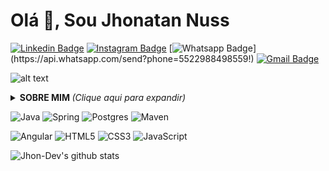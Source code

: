 #  Olá 👋, Sou Jhonatan Nuss
[![Linkedin Badge](https://img.shields.io/badge/linkedin-%230077B5.svg?style=for-the-square&logo=linkedin&logoColor=white&link=https://www.linkedin.com/in/jhonatan-nuss/)](https://www.linkedin.com/in/jhonatan-nuss/)
[![Instagram Badge](https://img.shields.io/badge/Instagram-%23E4405F.svg?style=for-the-square&logo=Instagram&logoColor=white&link=https://www.instagram.com/jhonuss_/)](https://www.instagram.com/jhonuss_/)
[![Whatsapp Badge](https://img.shields.io/badge/WhatsApp-25D366?style=for-the-square&logo=whatsapp&logoColor=white&link=https://api.whatsapp.com/send?phone=5522988498559!)](https://api.whatsapp.com/send?phone=5522988498559!)
[![Gmail Badge](https://img.shields.io/badge/Gmail-D14836?style=for-the-square&logo=gmail&logoColor=white&link=mailto:contato@jhonatanuss.dev)](mailto:contato@jhonatanuss.dev)

![alt text](https://user-images.githubusercontent.com/8989346/136876224-bac0a91f-63a8-45ea-b5fc-6618bddf2335.gif)

<details>
<summary> <b> SOBRE MIM </b> <i>(Clique aqui para expandir)</i> </summary>
  
### Sobre mim

Atualmente cursando 6º Periodo de Ciência da Computação,
trabalho hoje como Desenvolvedor Java, venho aderindo grande conhecimento e sempre buscado por vários cursos onde eu possa me capacitar ainda mais,
buscando a minha evolução dia após dia para me tornar um profissional reconhecido e confiavel no mercado, 
gosto de passar meu tempo estudando, desenvolvendo coisas novas e ajudando com todo conhecimento e experiências que tenho adquirido,
gosto sempre de estar com minha família meu dog, e meus amigos!
</details>
  

  
![Java](https://img.shields.io/badge/java-%23ED8B00.svg?style=for-the-square&logo=java&logoColor=white)
![Spring](https://img.shields.io/badge/spring-%236DB33F.svg?style=for-the-square&logo=spring&logoColor=white)
![Postgres](https://img.shields.io/badge/postgres-%23316192.svg?style=for-the-square&logo=postgresql&logoColor=white)
![Maven](https://img.shields.io/badge/Apache%20Maven-C71A36?style=for-the-square&logo=Apache%20Maven&logoColor=white)

![Angular](https://img.shields.io/badge/angular-%23DD0031.svg?style=for-the-square&logo=angular&logoColor=white)
![HTML5](https://img.shields.io/badge/html5-%23E34F26.svg?style=for-the-square&logo=html5&logoColor=white)
![CSS3](https://img.shields.io/badge/css3-%231572B6.svg?style=for-the-square&logo=css3&logoColor=white)
![JavaScript](https://img.shields.io/badge/javascript-%23323330.svg?style=for-the-square&logo=javascript&logoColor=%23F7DF1E)


![Jhon-Dev's github stats](https://github-readme-stats.vercel.app/api?username=Jhon-Dev&show_icons=true&theme=dracula)


